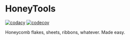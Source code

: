 # HoneyTools
[![codacy](https://img.shields.io/codacy/grade/6cad511300d34773b5991a16933d7a7f?logo=codacy&style=flat-square)](https://www.codacy.com/gh/bellomia/HoneyTools/dashboard?utm_source=github.com&amp;utm_medium=referral&amp;utm_content=bellomia/HoneyTools&amp;utm_campaign=Badge_Grade)
[![codecov](https://img.shields.io/codecov/c/github/bellomia/honeytools?label=coverage&logo=codecov&style=flat-square)](https://codecov.io/gh/bellomia/honeytools)

Honeycomb flakes, sheets, ribbons, whatever. Made easy.
